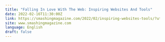 ```yaml
---
title: "Falling In Love With The Web: Inspiring Websites And Tools"
date: 2022-02-16T11:30:00Z
link: https://smashingmagazine.com/2022/02/inspiring-websites-tools/?utm_medium=RSS&utm_source=news.12bit.vn
site: www.smashingmagazine.com
language: English
draft: false
---
```


